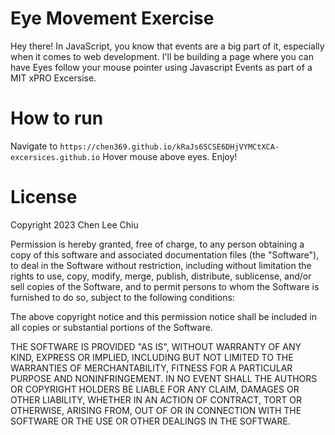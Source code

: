 # Eye Movement Exercise
Hey there! 
In JavaScript, you know that events are a big part of it, especially when it comes to web development. I'll be building a page where you can have Eyes follow your mouse pointer using Javascript Events as part of a MIT xPRO Excersise.

# How to run
Navigate to `https://chen369.github.io/kRaJs6SCSE6DHjVYMCtXCA-excersices.github.io`
Hover mouse above eyes. 
Enjoy!

# License 
Copyright 2023 Chen Lee Chiu

Permission is hereby granted, free of charge, to any person obtaining a copy of this software and associated documentation files (the "Software"), to deal in the Software without restriction, including without limitation the rights to use, copy, modify, merge, publish, distribute, sublicense, and/or sell copies of the Software, and to permit persons to whom the Software is furnished to do so, subject to the following conditions:

The above copyright notice and this permission notice shall be included in all copies or substantial portions of the Software.

THE SOFTWARE IS PROVIDED "AS IS", WITHOUT WARRANTY OF ANY KIND, EXPRESS OR IMPLIED, INCLUDING BUT NOT LIMITED TO THE WARRANTIES OF MERCHANTABILITY, FITNESS FOR A PARTICULAR PURPOSE AND NONINFRINGEMENT. IN NO EVENT SHALL THE AUTHORS OR COPYRIGHT HOLDERS BE LIABLE FOR ANY CLAIM, DAMAGES OR OTHER LIABILITY, WHETHER IN AN ACTION OF CONTRACT, TORT OR OTHERWISE, ARISING FROM, OUT OF OR IN CONNECTION WITH THE SOFTWARE OR THE USE OR OTHER DEALINGS IN THE SOFTWARE.
